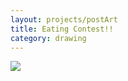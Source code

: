 ```yaml
---
layout: projects/postArt
title: Eating Contest!!
category: drawing
---
```


<img src="../../img/drawings/eatingContest.jpg">
